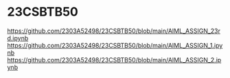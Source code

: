 # 23CSBTB50
https://github.com/2303A52498/23CSBTB50/blob/main/AIML_ASSIGN_23rd.ipynb
https://github.com/2303A52498/23CSBTB50/blob/main/AIML_ASSIGN_1.ipynb
https://github.com/2303A52498/23CSBTB50/blob/main/AIML_ASSIGN_2.ipynb
